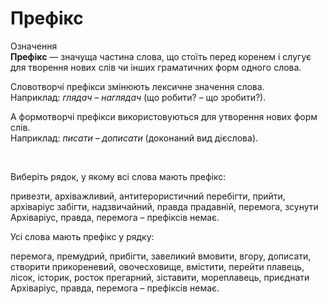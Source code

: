 # Префікс


<div class="space">
<div class="eoz-wrap">
<span class="eoz">Означення</span>
<div class="eoz-text">
<b>Префікс</b> — значуща частина слова, що стоїть перед коренем i слугує для творення нових слiв чи iнших граматичних форм одного слова.
</div>
</div>
</div>


Словотворчi префiкси змiнюють лексичне значення слова.<br/>
Наприклад: <i>глядач – наглядач</i> (що робити? – що зробити?).

А формотворчi префiкси використовуються для утворення нових форм слiв.<br/>
Наприклад: <i>писати – дописати</i> (доконаний вид дiєслова).


<br>
<quiz correctLabel="correct" incorrectLabel="incorrect" checkLabel="check">
    <question text="">
        <p>Виберіть рядок, у якому всі слова мають префікс:</p>
        <answer correct>привезти, архіважливий, антитерористичний </answer>
        <answer>перебігти, прийти, архіваріус</answer>
        <answer>забігти, надзвичайний, правда</answer>
        <answer>прадавній, перемога, зсунути</answer>
        <explanation>
       Архіваріус, правда, перемога – префіксів немає.
        </explanation>
    </question>
</quiz>


<br>
<quiz correctLabel="correct" incorrectLabel="incorrect" checkLabel="check">
    <question text="">
        <p>Усі слова мають префікс у рядку:</p>
        <answer>перемога, премудрий, прибігти, завеликий</answer>
        <answer correct>вмовити, вгору, дописати, створити </answer>
        <answer>прикореневий, овочесховище, вмістити, перейти</answer>
        <answer>плавець, лісок, історик, росток</answer>
        <answer>прегарний, зіставити, мореплавець, приєднати</ answer>
        <explanation>
       Архіваріус, правда, перемога – префіксів немає.
        </explanation>
    </question>
</quiz>
